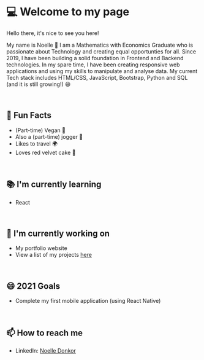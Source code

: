 # :computer: Welcome to my page 
Hello there, it's nice to see you here!

My name is Noelle :wave: I am a Mathematics with Economics Graduate who is passionate about Technology and creating equal opportunties for all. Since 2019, I have been building a solid foundation in Frontend and Backend technologies. In my spare time, I have been creating responsive web applications and using my skills to manipulate and analyse data. My current Tech stack includes HTML/CSS, JavaScript, Bootstrap, Python and SQL (and it is still growing!) :smile:

<br>

## 💬 **Fun Facts**
- (Part-time) Vegan :seedling:
- Also a (part-time) jogger :runner:
- Likes to travel :earth_africa:
- Loves red velvet cake :cake:

<br>

## :books: **I'm currently learning**
- React 

<br>

## :hammer: **I'm currently working on**
- My portfolio website
- View a list of my projects [here](https://github.com/noelledons/project-directory)

<br>

## 😄 **2021 Goals**
- Complete my first mobile application (using React Native)

<br>

## 📫 **How to reach me**
- LinkedIn: [Noelle Donkor](https://www.linkedin.com/in/noelle-donkor/)

